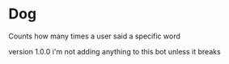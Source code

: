 # Dog
Counts how many times a user said a specific word

version 1.0.0 i'm not adding anything to this bot unless it breaks

